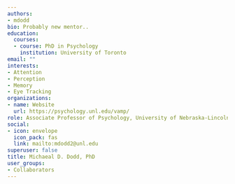 ```yaml
---
authors:
- mdodd
bio: Probably new mentor..
education:
  courses:
  - course: PhD in Psychology
    institution: University of Toronto
email: ""
interests:
- Attention
- Perception
- Memory
- Eye Tracking
organizations:
- name: Website
  url: https://psychology.unl.edu/vamp/
role: Associate Professor of Psychology, University of Nebraska-Lincoln
social:
- icon: envelope
  icon_pack: fas
  link: mailto:mdodd2@unl.edu
superuser: false
title: Michaeal D. Dodd, PhD
user_groups:
- Collaborators
---
```

